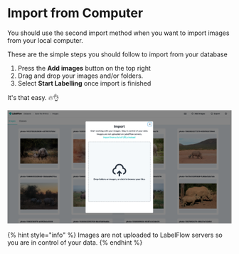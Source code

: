 # Import from Computer

You should use the second import method when you want to import images from your local computer. 

These are the simple steps you should follow to import from your database

1. Press the **Add images** button on the top right
2. Drag and drop your images and/or folders.
3. Select **Start Labelling** once import is finished

It's that easy. 🔥👌

![](../.gitbook/assets/drag_and_drop_images.png)

{% hint style="info" %}
Images are not uploaded to LabelFlow servers so you are in control of your data.
{% endhint %}

